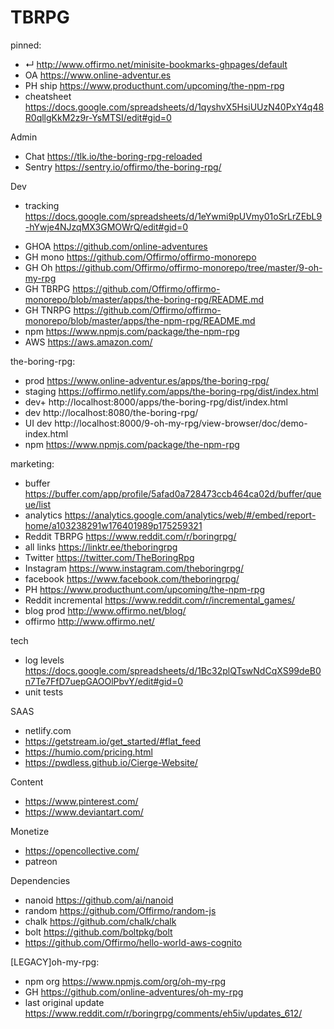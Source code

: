 # TBRPG


pinned:
- ↵ http://www.offirmo.net/minisite-bookmarks-ghpages/default
- OA https://www.online-adventur.es
- PH ship https://www.producthunt.com/upcoming/the-npm-rpg
- cheatsheet https://docs.google.com/spreadsheets/d/1qyshvX5HsiUUzN40PxY4q48R0qllgKkM2z9r-YsMTSI/edit#gid=0


Admin
- Chat https://tlk.io/the-boring-rpg-reloaded
- Sentry https://sentry.io/offirmo/the-boring-rpg/


Dev
- tracking https://docs.google.com/spreadsheets/d/1eYwmi9pUVmy01oSrLrZEbL9-hYwje4NJzqMX3GMOWrQ/edit#gid=0
* GHOA https://github.com/online-adventures
* GH mono https://github.com/Offirmo/offirmo-monorepo
* GH Oh https://github.com/Offirmo/offirmo-monorepo/tree/master/9-oh-my-rpg
* GH TBRPG https://github.com/Offirmo/offirmo-monorepo/blob/master/apps/the-boring-rpg/README.md
* GH TNRPG https://github.com/Offirmo/offirmo-monorepo/blob/master/apps/the-npm-rpg/README.md
* npm https://www.npmjs.com/package/the-npm-rpg
* AWS https://aws.amazon.com/


the-boring-rpg:
- prod https://www.online-adventur.es/apps/the-boring-rpg/
- staging https://offirmo.netlify.com/apps/the-boring-rpg/dist/index.html
- dev+ http://localhost:8000/apps/the-boring-rpg/dist/index.html
- dev http://localhost:8080/the-boring-rpg/
- UI dev http://localhost:8000/9-oh-my-rpg/view-browser/doc/demo-index.html
- npm https://www.npmjs.com/package/the-npm-rpg


marketing:
- buffer https://buffer.com/app/profile/5afad0a728473ccb464ca02d/buffer/queue/list
- analytics https://analytics.google.com/analytics/web/#/embed/report-home/a103238291w176401989p175259321
- Reddit TBRPG https://www.reddit.com/r/boringrpg/
- all links https://linktr.ee/theboringrpg
- Twitter https://twitter.com/TheBoringRpg
- Instagram https://www.instagram.com/theboringrpg/
- facebook https://www.facebook.com/theboringrpg/
- PH https://www.producthunt.com/upcoming/the-npm-rpg
- Reddit incremental https://www.reddit.com/r/incremental_games/
- blog prod http://www.offirmo.net/blog/
- offirmo http://www.offirmo.net/


tech
- log levels https://docs.google.com/spreadsheets/d/1Bc32plQTswNdCqXS99deB0n7Te7FfD7uepGAOOlPbvY/edit#gid=0
- unit tests 


SAAS
- netlify.com
- https://getstream.io/get_started/#flat_feed
- https://humio.com/pricing.html
- https://pwdless.github.io/Cierge-Website/


Content
- https://www.pinterest.com/
- https://www.deviantart.com/


Monetize
- https://opencollective.com/
- patreon


Dependencies
- nanoid https://github.com/ai/nanoid
- random https://github.com/Offirmo/random-js
- chalk https://github.com/chalk/chalk
- bolt https://github.com/boltpkg/bolt
- https://github.com/Offirmo/hello-world-aws-cognito


[LEGACY]oh-my-rpg:
- npm org https://www.npmjs.com/org/oh-my-rpg
- GH https://github.com/online-adventures/oh-my-rpg
- last original update https://www.reddit.com/r/boringrpg/comments/eh5iv/updates_612/
